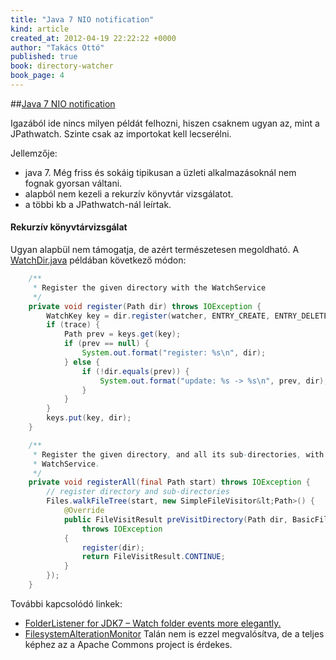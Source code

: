 ```yaml
---
title: "Java 7 NIO notification"
kind: article
created_at: 2012-04-19 22:22:22 +0000
author: "Takács Ottó"
published: true
book: directory-watcher
book_page: 4
---
```

##[Java 7 NIO notification](http://docs.oracle.com/javase/tutorial/essential/io/notification.html)

Igazából ide nincs milyen példát felhozni, hiszen csaknem ugyan az, mint a JPathwatch. Szinte csak az importokat kell lecserélni.

Jellemzője:

- java 7. Még friss és sokáig tipikusan a üzleti alkalmazásoknál nem fognak gyorsan váltani.
- alapból nem kezeli a rekurzív könyvtár vizsgálatot.
- a többi kb a JPathwatch-nál leírtak.

#### Rekurzív könyvtárvizsgálat

Ugyan alapbül nem támogatja, de azért természetesen megoldható. A [WatchDir.java](http://docs.oracle.com/javase/tutorial/essential/io/examples/WatchDir.java) példában következő módon:

~~~java
    /**
     * Register the given directory with the WatchService
     */
    private void register(Path dir) throws IOException {
        WatchKey key = dir.register(watcher, ENTRY_CREATE, ENTRY_DELETE, ENTRY_MODIFY);
        if (trace) {
            Path prev = keys.get(key);
            if (prev == null) {
                System.out.format("register: %s\n", dir);
            } else {
                if (!dir.equals(prev)) {
                    System.out.format("update: %s -> %s\n", prev, dir);
                }
            }
        }
        keys.put(key, dir);
    }

    /**
     * Register the given directory, and all its sub-directories, with the
     * WatchService.
     */
    private void registerAll(final Path start) throws IOException {
        // register directory and sub-directories
        Files.walkFileTree(start, new SimpleFileVisitor&lt;Path>() {
            @Override
            public FileVisitResult preVisitDirectory(Path dir, BasicFileAttributes attrs)
                throws IOException
            {
                register(dir);
                return FileVisitResult.CONTINUE;
            }
        });
    }
~~~

További kapcsolódó linkek:

- [FolderListener for JDK7 – Watch folder events more elegantly.](http://whiteboardjunkie.wordpress.com/2012/01/26/folderlistener-for-jdk7-watch-folder-events-more-elegantly/)
- [FilesystemAlterationMonitor](http://commons.apache.org/jci/commons-jci-fam/index.html) Talán nem is ezzel megvalósítva, de a teljes képhez az a Apache Commons project is érdekes.
